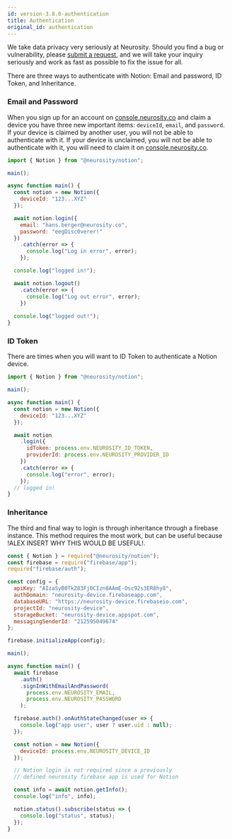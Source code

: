 ```yaml
---
id: version-3.8.0-authentication
title: Authentication
original_id: authentication
---
```

We take data privacy very seriously at Neurosity. Should you find a bug or vulnerability, please [submit a request](support.neurosity.co), and we will take your inquiry seriously and work as fast as possible to fix the issue for all.

There are three ways to authenticate with Notion: Email and password, ID Token, and Inheritance. 

### Email and Password

When you sign up for an account on [console.neurosity.co](console.neurosity.co) and claim a device you have three new important items: `deviceId`, `email`, and `password`. If your device is claimed by another user, you will not be able to authenticate with it. If your device is unclaimed, you will not be able to authenticate with it, you will need to claim it on [console.neurosity.co](console.neurosity.co).

```js
import { Notion } from "@neurosity/notion";

main();

async function main() {
  const notion = new Notion({
    deviceId: "123...XYZ"
  });

  await notion.login({
    email: "hans.berger@neurosity.co",
    password: "eegDisc0verer!"
  })
    .catch(error => {
      console.log("Log in error", error);
    });

  console.log("logged in!");

  await notion.logout()
    .catch(error => {
      console.log("Log out error", error);
    })
  
  console.log("logged out!");
}
```

### ID Token

There are times when you will want to ID Token to authenticate a Notion device. 

```js
import { Notion } from "@neurosity/notion";

main();

async function main() {
  const notion = new Notion({
    deviceId: "123...XYZ"
  });

  await notion
    .login({
      idToken: process.env.NEUROSITY_ID_TOKEN,
      providerId: process.env.NEUROSITY_PROVIDER_ID
    })
    .catch(error => {
      console.log("error", error);
    });
  // logged in!
}
```

### Inheritance

The third and final way to login is through inheritance through a firebase instance. This method requires the most work, but can be useful because !ALEX INSERT WHY THIS WOULD BE USEFUL!.

```js
const { Notion } = require("@neurosity/notion");
const firebase = require("firebase/app");
require("firebase/auth");

const config = {
  apiKey: "AIzaSyB0TkZ83Fj0CIzn8AAmE-Osc92s3ER8hy8",
  authDomain: "neurosity-device.firebaseapp.com",
  databaseURL: "https://neurosity-device.firebaseio.com",
  projectId: "neurosity-device",
  storageBucket: "neurosity-device.appspot.com",
  messagingSenderId: "212595049674"
};

firebase.initializeApp(config);

main();

async function main() {
  await firebase
    .auth()
    .signInWithEmailAndPassword(
      process.env.NEUROSITY_EMAIL,
      process.env.NEUROSITY_PASSWORD
    );

  firebase.auth().onAuthStateChanged(user => {
    console.log("app user", user ? user.uid : null);
  });

  const notion = new Notion({
    deviceId: process.env.NEUROSITY_DEVICE_ID
  });

  // Notion login is not required since a previously
  // defined neurosity firebase app is used for Notion

  const info = await notion.getInfo();
  console.log("info", info);

  notion.status().subscribe(status => {
    console.log("status", status);
  });
}
```
